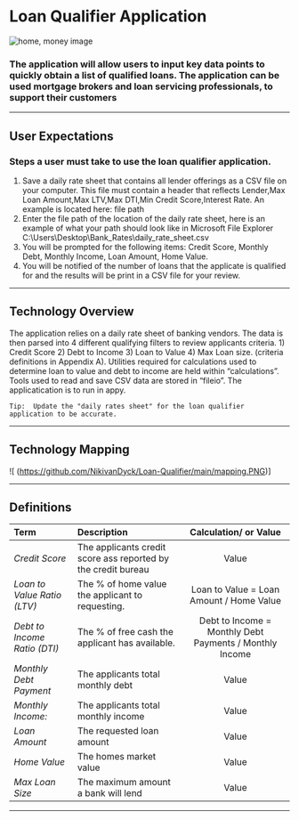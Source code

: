 # Loan Qualifier Application 

![home, money image](https://www.crcu.org/assets/files/CS5QBqdL/CalculatorandHand1330x400.png)
### The application will allow users to input key data points to quickly obtain a list of qualified loans.  The application can be used mortgage brokers and loan servicing professionals, to support their customers 

---
## User Expectations 
### Steps a user must take to use the loan qualifier application. 

1)	Save a daily rate sheet that contains all lender offerings as a CSV file on your computer.  This file must contain a header that reflects Lender,Max Loan Amount,Max LTV,Max DTI,Min Credit Score,Interest Rate.  An example is located here:  file path 
2)	Enter the file path of the location of the daily rate sheet, here is an example of what your path should look like in Microsoft File Explorer  C:\Users\Desktop\Bank_Rates\daily_rate_sheet.csv
3)	You will be prompted for the following items:  Credit Score, Monthly Debt, Monthly Income, Loan Amount, Home Value. 
4)	You will be notified of the number of loans that the applicate is qualified for and the results will be print in a CSV file for your review. 

---
## Technology Overview

The application relies on a daily rate sheet of banking vendors.  The data is then parsed into 4 different qualifying filters to review applicants criteria.  1) Credit Score 2) Debt to Income 3) Loan to Value 4) Max Loan size. (criteria definitions in Appendix A).   Utilities required for calculations used to determine loan to value and debt to income are held within “calculations”.  Tools used to read and save CSV data are stored in “fileio”.  The applicatication is to run in appy. 
```
Tip:  Update the "daily rates sheet" for the loan qualifier application to be accurate.
```

---
## Technology Mapping

![<diagram of app mapping> (https://github.com/NikivanDyck/Loan-Qualifier/main/mapping.PNG)]  

---
## Definitions

| Term | Description | Calculation/ or Value |	
| :--- | :--- | :---: |
|*Credit Score*| The applicants credit score ass reported by the credit bureau | Value | 
|*Loan to Value Ratio (LTV)*|The % of home value the applicant to requesting. | Loan to Value = Loan Amount / Home Value |
|*Debt to Income Ratio (DTI)*|The % of free cash the applicant has available.|Debt to Income = Monthly Debt Payments / Monthly Income |
|*Monthly Debt Payment*|The applicants total monthly debt| Value | 
|*Monthly Income:*|The applicants total monthly income| Value | 
|*Loan Amount*|The requested loan amount| Value | 
|*Home Value*|The homes market value| Value | 
|*Max Loan Size*|The maximum amount a bank will lend| Value | 

---


